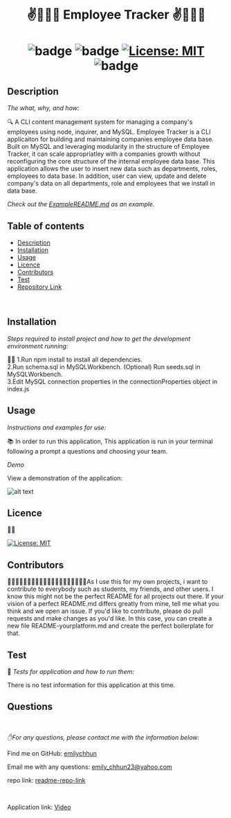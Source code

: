 
<h1 align="center">✌️🤟🙏👋   Employee Tracker  ✌️🤟🙏👋</h1>
<h1 align="center">

![badge](https://img.shields.io/npm/v/npm.svg?logo=javascript)
![badge](https://img.shields.io/npm/v/npm.svg?logo=npm)
[![License: MIT](https://img.shields.io/badge/License-MIT-yellow.svg)](https://opensource.org/licenses/MIT)
![badge](https://img.shields.io/npm/v/npm.svg?logo=javascript)

</h1>

## Description 

  *The what, why, and how:* 
  
  🔍 A CLI content management system for managing a company's employees using node, inquirer, and MySQL. Employee Tracker is a CLI applicaiton for building and maintaining companies employee data base. Built on MySQL and leveraging modularity in the structure of Employee Tracker, it can scale appropriatley with a companies growth without reconfiguring the core structure of the internal employee data base. This application allows the user to insert new data such as departments, roles, employees to data base.  In addition, user can view, update and delete company's data on all departments, role and employees that we install in data base.   

 *Check out the [ExampleREADME.md](https://github.com/emilychhun/employee-tracker/blob/main/README.md) as an example.*
  <br />
 
  ## Table of contents
  - [Description](#Description)
  - [Installation](#Installation)
  - [Usage](#Usage)
  - [Licence](#Licence)
  - [Contributors](#Contributors)
  - [Test](#Test)
  - [Repository Link](#Repository)
 
  <br />

 ## Installation

  *Steps required to install project and how to get the development environment running:*
  
💽💽 1.Run npm install to install all dependencies.
  <br />
      2.Run schema.sql in MySQLWorkbench.  (Optional) Run seeds.sql in MySQLWorkbench.
  <br />
      3.Edit MySQL connection properties in the connectionProperties object in index.js
  <br />
  
  
  ## Usage
  *Instructions and examples for use:*
  
  📚 In order to run this application, This application is run in your terminal following a prompt a questions and choosing your team.
  
  *Demo*

  View a demonstration of the application:
  <br />
  
 ![alt text](https://github.com/emilychhun/employee-tracker/blob/main/employee-tracker.gif "Logo Title Text 1")
  
  ## Licence
  📝📑
  
  [![License: MIT](https://img.shields.io/badge/License-MIT-yellow.svg)](https://opensource.org/licenses/MIT)
  <br />
  
 
  ## Contributors
  💆🏽💆🏻‍♂️👳🏽👳🏽👳🏻‍♀️👨🏾‍🦽👨🏿‍🤝‍👨🏾As I use this for my own projects, i want to contribute to everybody such as students, my friends, and other users. I know this might not be the perfect README for all projects out there. If your vision of a perfect README.md differs greatly from mine, tell me what you think and we open an issue. If you'd like to contribute,  please do pull requests and make changes as you'd like. In this case, you can create a new file README-yourplatform.md and create the perfect boilerplate for that.
  <br />
 
 
  ## Test
  🥇 *Tests for application and how to run them:*
 
   There is no test information for this application at this time.
  <br />
 
  ## Questions
  <br />

   *✋For any questions, please contact me with the information below:*
  <br />

 Find me on GitHub: [emilychhun](https://github.com/emilychhun)
 <br />

  Email me with any questions: emily_chhun23@yahoo.com
  <br />

  repo link: [readme-repo-link](https://github.com/emilychhun/employee-tracker)
  
  <br />
  
   Application link: [Video](https://drive.google.com/file/d/17qZTb6EggLO8qVcXxTum2qqTdHV6icQU/view)
  
  <br />
